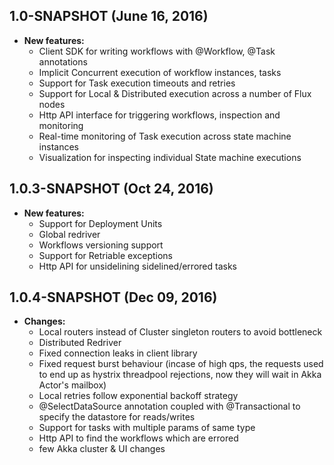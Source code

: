 ## 1.0-SNAPSHOT (June 16, 2016)
- **New features:**
  - Client SDK for writing workflows with @Workflow, @Task annotations
  - Implicit Concurrent execution of workflow instances, tasks
  - Support for Task execution timeouts and retries
  - Support for Local & Distributed execution across a number of Flux nodes
  - Http API interface for triggering workflows, inspection and monitoring
  - Real-time monitoring of Task execution across state machine instances
  - Visualization for inspecting individual State machine executions
  
## 1.0.3-SNAPSHOT (Oct 24, 2016)
- **New features:**
  - Support for Deployment Units
  - Global redriver
  - Workflows versioning support
  - Support for Retriable exceptions
  - Http API for unsidelining sidelined/errored tasks

## 1.0.4-SNAPSHOT (Dec 09, 2016)
- **Changes:**
  - Local routers instead of Cluster singleton routers to avoid bottleneck
  - Distributed Redriver 
  - Fixed connection leaks in client library
  - Fixed request burst behaviour (incase of high qps, the requests used to end up as hystrix threadpool rejections, now they will wait in Akka Actor's mailbox)
  - Local retries follow exponential backoff strategy
  - @SelectDataSource annotation coupled with @Transactional to specify the datastore for reads/writes
  - Support for tasks with multiple params of same type
  - Http API to find the workflows which are errored
  - few Akka cluster & UI changes
